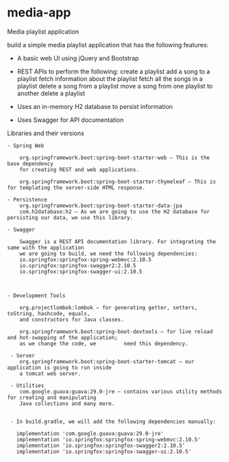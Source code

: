 # media-app
Media playlist application

 build a simple media playlist application that has the following features:

   - A basic web UI using jQuery and Bootstrap
     
   - REST APIs to perform the following:
        create a playlist
        add a song to a playlist
        fetch information about the playlist
        fetch all the songs in a playlist
        delete a song from a playlist
        move a song from one playlist to another
        delete a playlist
     
   - Uses an in-memory H2 database to persist information
     
   - Uses Swagger for API documentation



  Libraries and their versions

    - Spring Web

        org.springframework.boot:spring-boot-starter-web – This is the base dependency 
        for creating REST and web applications.

        org.springframework.boot:spring-boot-starter-thymeleaf – This is for templating the server-side HTML response. 

    - Persistence
        org.springframework.boot:spring-boot-starter-data-jpa
        com.h2database:h2 – As we are going to use the H2 database for persisting our data, we use this library. 

    - Swagger

        Swagger is a REST API documentation library. For integrating the same with the application
        we are going to build, we need the following dependencies:
        io.springfox:springfox-spring-webmvc:2.10.5
        io.springfox:springfox-swagger2:2.10.5
        io.springfox:springfox-swagger-ui:2.10.5

    

    - Development Tools

        org.projectlombok:lombok – for generating getter, setters, toString, hashcode, equals,
        and constructors for Java classes.

        org.springframework.boot:spring-boot-devtools – for live reload and hot-swapping of the application;
        as we change the code, we         need this dependency.

     - Server
        org.springframework.boot:spring-boot-starter-tomcat – our application is going to run inside
        a tomcat web server.

     - Utilities
        com.google.guava:guava:29.0-jre – contains various utility methods for creating and manipulating 
        Java collections and many more.
        
        
     - In build.gradle, we will add the following dependencies manually:

       implementation 'com.google.guava:guava:29.0-jre'
       implementation 'io.springfox:springfox-spring-webmvc:2.10.5'
       implementation 'io.springfox:springfox-swagger2:2.10.5'
       implementation 'io.springfox:springfox-swagger-ui:2.10.5' 
